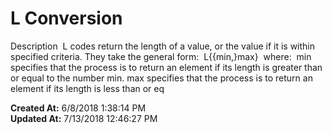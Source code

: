 # L Conversion 

Description  L codes return the length of a value, or the value if it is within specified criteria. They take the general form:  L{{min,}max}  where:  min specifies that the process is to return an element if its length is greater than or equal to the number min. max specifies that the process is to return an element if its length is less than or eq  

**Created At:** 6/8/2018 1:38:14 PM  
**Updated At:** 7/13/2018 12:46:27 PM  

